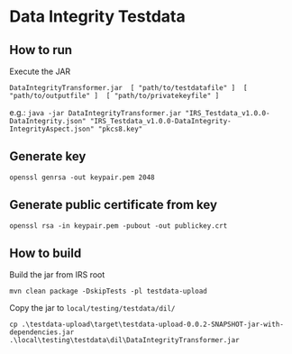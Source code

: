# Data Integrity Testdata

## How to run

Execute the JAR

`DataIntegrityTransformer.jar 
    [ "path/to/testdatafile" ] 
    [ "path/to/outputfile" ] 
    [ "path/to/privatekeyfile" ]`

e.g.:
`java -jar DataIntegrityTransformer.jar "IRS_Testdata_v1.0.0-DataIntegrity.json" "IRS_Testdata_v1.0.0-DataIntegrity-IntegrityAspect.json" "pkcs8.key"`


## Generate key
`openssl genrsa -out keypair.pem 2048`

## Generate public certificate from key
`openssl rsa -in keypair.pem -pubout -out publickey.crt`

## How to build
Build the jar from IRS root

`mvn clean package -DskipTests -pl testdata-upload`

Copy the jar to `local/testing/testdata/dil/`

`cp .\testdata-upload\target\testdata-upload-0.0.2-SNAPSHOT-jar-with-dependencies.jar .\local\testing\testdata\dil\DataIntegrityTransformer.jar`


